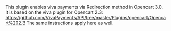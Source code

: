 This plugin enables viva payments via Redirection method in Opencart 3.0. 
It is based on the viva plugin for Opencart 2.3:
https://github.com/VivaPayments/API/tree/master/Plugins/opencart/Opencart%202.3
The same instructions apply here as well.
